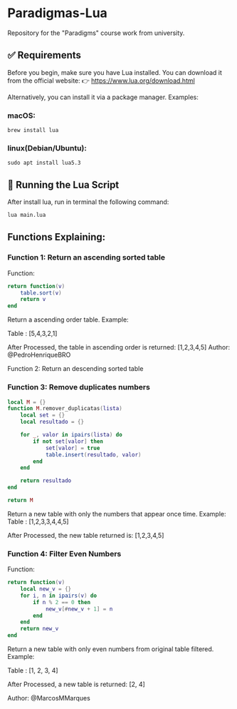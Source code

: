 # Paradigmas-Lua
Repository for the "Paradigms" course work from university.

## ✅ Requirements

Before you begin, make sure you have Lua installed. You can download it from the official website:
👉 https://www.lua.org/download.html

Alternatively, you can install it via a package manager. Examples:

### macOS: 
```
brew install lua
```
### linux(Debian/Ubuntu): 
```
sudo apt install lua5.3
```

## 🚀 Running the Lua Script
After install lua, run in terminal the following command:
```bash
lua main.lua
```
## Functions Explaining:

### Function 1: Return an ascending sorted table

Function:
```lua
return function(v)
    table.sort(v)
    return v
end
```
Return a ascending order table. Example:

Table : [5,4,3,2,1]

After Processed, the table in ascending order is returned: [1,2,3,4,5]
Author: @PedroHenriqueBRO

Function 2: Return an descending sorted table

### Function 3: Remove duplicates numbers

```lua
local M = {}
function M.remover_duplicatas(lista)
    local set = {}
    local resultado = {}

    for _, valor in ipairs(lista) do
        if not set[valor] then
            set[valor] = true
            table.insert(resultado, valor)
        end
    end

    return resultado
end

return M
```

Return a new table with only the numbers that appear once time. Example:
Table : [1,2,3,3,4,4,5]

After Processed, the new table returned is: [1,2,3,4,5]

### Function 4: Filter Even Numbers

Function:
```lua
return function(v)
	local new_v = {}
	for i, n in ipairs(v) do
		if n % 2 == 0 then
			new_v[#new_v + 1] = n
		end
	end
	return new_v
end
```

Return a new table with only even numbers from original table filtered. Example:

Table : [1, 2, 3, 4]

After Processed, a new table is returned: [2, 4]

Author: @MarcosMMarques
